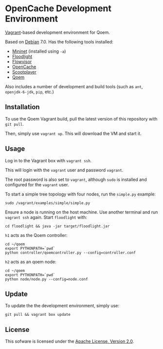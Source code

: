 # OpenCache Development Environment #

[Vagrant](https://www.vagrantup.com)-based development environment for Qoem.

Based on [Debian](https://debian.org) 7.0. Has the following tools installed:

* [Mininet](https://github.com/mininet/mininet) (installed using `-a`)
* [Floodlight](https://github.com/floodlight/floodlight)
* [Flowvisor](https://github.com/OPENNETWORKINGLAB/flowvisor)
* [OpenCache](https://github.com/broadbent/opencache)
* [Scootplayer](https://github.com/broadbent/scootplayer)
* [Qoem](https://github.com/qoem/qoem)

Also includes a number of development and build tools (such as `ant`, `openjdk-6-jdk`, `pip`, etc.)


## Installation ##

To use the Qoem Vagrant build, pull the latest version of this repository with `git pull`.

Then, simply use `vagrant up`. This will download the VM and start it. 

## Usage ##

Log in to the Vagrant box with `vagrant ssh`.

This will login with the `vagrant` user and password `vagrant`.

The root password is also set to `vagrant`, although `sudo` is installed and configured for the `vagrant` user.

To start a simple tree topology with four nodes, run the `simple.py` example:

```
sudo /vagrant/examples/simple/simple.py
```

Ensure a node is running on the host machine. Use another terminal and run `vagrant ssh` again. Start `floodlight` with:

```
cd floodlight && java -jar target/floodlight.jar
```

`h1` acts as the Qoem controller:

```
cd ~/qoem
export PYTHONPATH=`pwd`
python controller/qoemcontroller.py --config=controller.conf
```

`h2` acts as an qoem node:

```
cd ~/qoem
export PYTHONPATH=`pwd`
python node/node.py --config=node.conf
```

## Update ##

To update the the development environment, simply use: 

```
git pull && vagrant box update
```

## License ##

This sofware is licensed under the [Apache License, Version 2.0](http://www.apache.org/licenses/LICENSE-2.0).
